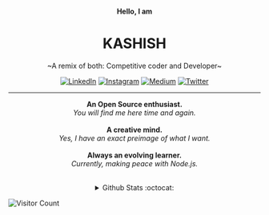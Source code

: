 <h4 align="center" font-size:4em"> Hello, I am </h4>
<h1 align="center" font-size:8em"> KASHISH </h1>
<p align="center" >~A remix of both: Competitive coder and Developer~</p>
<p align="center"><a href="https://www.linkedin.com/in/kashish121" target="_blank"><img alt="LinkedIn" src="https://img.shields.io/badge/linkedin-%230077B5.svg?&style=for-the-badge&logo=linkedin&logoColor=white" /></a> <a href="https://instagram.com/kashish_121" target="_blank"><img alt="Instagram" src="https://img.shields.io/badge/instagram-%23E4405F.svg?&style=for-the-badge&logo=instagram&logoColor=white" /></a> <a href="https://medium.com/@kashish_121" target="_blank"><img alt="Medium" src="https://img.shields.io/badge/medium-%2312100E.svg?&style=for-the-badge&logo=medium&logoColor=white" /></a> <a href="https://twitter.com/kashish_121" target="_blank"><img alt="Twitter" src="https://img.shields.io/badge/twitter-%231DA1F2.svg?&style=for-the-badge&logo=twitter&logoColor=white" /></a>
</p>
<hr>

<p align="center">
  <b>An Open Source enthusiast.</b><br>
  <i>You will find me here time and again.</i><br><br>
<b>A creative mind.</b><br>
  <i>Yes, I have an exact preimage of what I want.</i><br><br>
  <b>Always an evolving learner.</b><br>
  <i>Currently, making peace with Node.js.</i><br><br>
</p>

<details align="center">
  <summary>Github Stats :octocat:</summary>

  <img alt="Kashish121's Github Stats" src="https://github-readme-stats.codestackr.vercel.app/api?username=Kashish121&show_icons=true&hide_border=true&theme=vue" />

</details>

![Visitor Count](https://profile-counter.glitch.me/Kashish121/count.svg)
